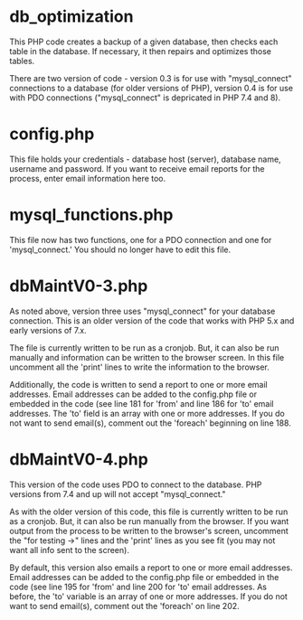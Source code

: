 # db_optimization

This PHP code creates a backup of a given database, then checks each table in the database. If necessary, it then repairs and optimizes those tables.

There are two version of code - version 0.3 is for use with "mysql_connect" connections to a database (for older versions of PHP), version 0.4 is for use with PDO connections ("mysql_connect" is depricated in PHP 7.4 and 8).

# config.php
This file holds your credentials - database host (server), database name, username and password.  If you want to receive email reports for the process, enter email information here too.

# mysql_functions.php
This file now has two functions, one for a PDO connection and one for 'mysql_connect.'  You should no longer have to edit this file. 

# dbMaintV0-3.php
As noted above, version three uses "mysql_connect" for your database connection.  This is an older version of the code that works with PHP 5.x and early versions of 7.x.

The file is currently written to be run as a cronjob.  But, it can also be run manually and information can be written to the browser screen.  In this file uncomment all the 'print' lines to write the information to the browser.

Additionally, the code is written to send a report to one or more email addresses.  Email addresses can be added to the config.php file or embedded in the code (see line 181 for 'from' and line 186 for 'to' email addresses.  The 'to' field is an array with one or more addresses.  If you do not want to send email(s), comment out the 'foreach' beginning on line 188.

# dbMaintV0-4.php
This version of the code uses PDO to connect to the database.  PHP versions from 7.4 and up will not accept "mysql_connect."

As with the older version of this code, this file is currently written to be run as a cronjob.  But, it can also be run manually from the browser.  If you want output from the process to be written to the browser's screen, uncomment the "for testing ->" lines and the 'print' lines as you see fit (you may not want all info sent to the screen).

By default, this version also emails a report to one or more email addresses.  Email addresses can be added to the config.php file or embedded in the code (see line 195 for 'from' and line 200 for 'to' email addresses.  As before, the 'to' variable is an array of one or more addresses.  If you do not want to send email(s), comment out the 'foreach' on line 202.
